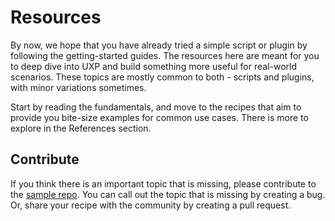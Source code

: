 # Resources

By now, we hope that you have already tried a simple script or plugin by following the getting-started guides. The resources here are meant for you to deep dive into UXP and build something more useful for real-world scenarios. These topics are mostly common to both - scripts and plugins, with minor variations sometimes. 

Start by reading the fundamentals, and move to the recipes that aim to provide you bite-size examples for common use cases. There is more to explore in the References section. 

## Contribute
If you think there is an important topic that is missing, please contribute to the [sample repo](https://github.com/AdobeDocs/uxp-indesign-samples). You can call out the topic that is missing by creating a bug. Or, share your recipe with the community by creating a pull request.